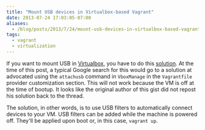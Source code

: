 ```yaml
---
title: "Mount USB devices in Virtualbox-based Vagrant"
date: 2013-07-24 17:03:05-07:00
aliases:
  - /blog/posts/2013/7/24/mount-usb-devices-in-virtualbox-based-vagrant/
tags:
  - vagrant
  - virtualization
---
```


If you want to mount USB in [Virtualbox][], you have to do this [solution][]. At
the time of this post, a typical Google search for this would go to a solution
at advocated using the `attachusb` command in `VboxManage` in the `Vagrantfile`
provider customization section. This will not work because the VM is off at the
time of bootup. It looks like the original author of this gist did not repost
his solution back to the thread.

The solution, in other words, is to use USB filters to automatically connect
devices to your VM. USB filters can be added while the machine is powered off.
They'll be applied upon boot or, in this case, `vagrant up`.

[Virtualbox]: http://virtualbox.org
[solution]: https://gist.github.com/nelsonjchen/c09924feb0830415a1d0#file-solution
